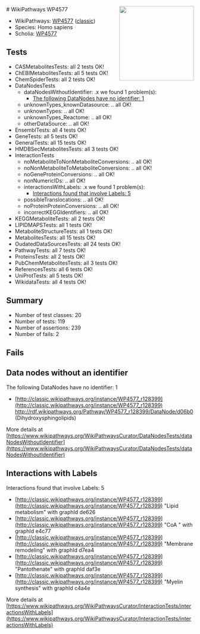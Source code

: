<img style="float: right; width: 200px" src="https://upload.wikimedia.org/wikipedia/commons/thumb/8/83/Wplogo_with_text_500.png/640px-Wplogo_with_text_500.png" />
# WikiPathways WP4577

* WikiPathways: [WP4577](https://wikipathways.org/pathways/WP4577) ([classic](https://classic.wikipathways.org/instance/WP4577))
* Species: Homo sapiens
* Scholia: [WP4577](https://scholia.toolforge.org/wikipathways/WP4577)
## Tests
* CASMetabolitesTests: all 2 tests OK!
* ChEBIMetabolitesTests: all 5 tests OK!
* ChemSpiderTests: all 2 tests OK!
* DataNodesTests
    * dataNodesWithoutIdentifier: .x we found 1 problem(s):
        * [The following DataNodes have no identifier: 1](#d2d32fa0)
    * unknownTypes_knownDatasource: .. all OK!
    * unknownTypes: .. all OK!
    * unknownTypes_Reactome: .. all OK!
    * otherDataSource: .. all OK!
* EnsemblTests: all 4 tests OK!
* GeneTests: all 5 tests OK!
* GeneralTests: all 15 tests OK!
* HMDBSecMetabolitesTests: all 3 tests OK!
* InteractionTests
    * noMetaboliteToNonMetaboliteConversions: .. all OK!
    * noNonMetaboliteToMetaboliteConversions: .. all OK!
    * noGeneProteinConversions: .. all OK!
    * nonNumericIDs: .. all OK!
    * interactionsWithLabels: .x we found 1 problem(s):
        * [Interactions found that involve Labels: 5](#630d267c)
    * possibleTranslocations: .. all OK!
    * noProteinProteinConversions: .. all OK!
    * incorrectKEGGIdentifiers: .. all OK!
* KEGGMetaboliteTests: all 2 tests OK!
* LIPIDMAPSTests: all 1 tests OK!
* MetaboliteStructureTests: all 1 tests OK!
* MetabolitesTests: all 15 tests OK!
* OudatedDataSourcesTests: all 24 tests OK!
* PathwayTests: all 7 tests OK!
* ProteinsTests: all 2 tests OK!
* PubChemMetabolitesTests: all 3 tests OK!
* ReferencesTests: all 6 tests OK!
* UniProtTests: all 5 tests OK!
* WikidataTests: all 4 tests OK!


## Summary

* Number of test classes: 20
* Number of tests: 119
* Number of assertions: 239
* Number of fails: 2

## Fails

<a name="d2d32fa0" />

## Data nodes without an identifier

The following DataNodes have no identifier: 1

* [http://classic.wikipathways.org/instance/WP4577_r128399](http://classic.wikipathways.org/instance/WP4577_r128399) http://rdf.wikipathways.org/Pathway/WP4577_r128399/DataNode/d06b0 (Dihydroxysphingolipids)


More details at [https://www.wikipathways.org/WikiPathwaysCurator/DataNodesTests/dataNodesWithoutIdentifier](https://www.wikipathways.org/WikiPathwaysCurator/DataNodesTests/dataNodesWithoutIdentifier)

<a name="630d267c" />

## Interactions with Labels

Interactions found that involve Labels: 5

* [http://classic.wikipathways.org/instance/WP4577_r128399](http://classic.wikipathways.org/instance/WP4577_r128399) "Lipid 
metabolism" with graphId de626
* [http://classic.wikipathways.org/instance/WP4577_r128399](http://classic.wikipathways.org/instance/WP4577_r128399) "CoA
" with graphId e4c77
* [http://classic.wikipathways.org/instance/WP4577_r128399](http://classic.wikipathways.org/instance/WP4577_r128399) "Membrane 
remodeling" with graphId d7ea4
* [http://classic.wikipathways.org/instance/WP4577_r128399](http://classic.wikipathways.org/instance/WP4577_r128399) "Pantothenate" with graphId daf3e
* [http://classic.wikipathways.org/instance/WP4577_r128399](http://classic.wikipathways.org/instance/WP4577_r128399) "Myelin
synthesis" with graphId c4a4e


More details at [https://www.wikipathways.org/WikiPathwaysCurator/InteractionTests/interactionsWithLabels](https://www.wikipathways.org/WikiPathwaysCurator/InteractionTests/interactionsWithLabels)

